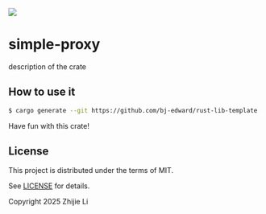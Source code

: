 ![](https://github.com/bj-edward/rust-lib-template/workflows/build/badge.svg)

# simple-proxy

description of the crate

## How to use it

```bash
$ cargo generate --git https://github.com/bj-edward/rust-lib-template
```

Have fun with this crate!

## License

This project is distributed under the terms of MIT.

See [LICENSE](LICENSE.md) for details.

Copyright 2025 Zhijie Li
